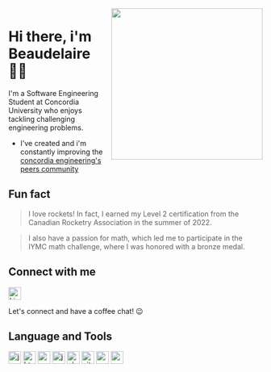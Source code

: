<img align="right" src="https://media4.giphy.com/media/3owypkjxtrXUvhJiCY/giphy.gif" width="300"/>

# Hi there, i'm Beaudelaire 👋🏽

I'm a Software Engineering Student at Concordia University who enjoys tackling challenging engineering problems.

-  I've created and i'm constantly improving the [concordia engineering's peers community](https://www.peerscommunity.ca)



## Fun fact

> I love rockets! In fact, I earned my Level 2 certification from the Canadian Rocketry Association in the summer of 2022.

> I also have a passion for math, which led me to participate in the IYMC math challenge, where I was honored with a bronze medal.


## Connect with me

[<img src="https://github.com/Tsounguinzo/devicon/blob/master/icons/linkedin/linkedin-original.svg" alt="LinkedIn" width="25" height="25" />](https://www.linkedin.com/in/beaudelaire-tsoungui-nzodoumkouo-809744231/)  

Let's connect and have a coffee chat! 😉

## Language and Tools

<p align="left">
<img src="https://github.com/Tsounguinzo/devicon/blob/master/icons/java/java-original.svg" alt="java" width="25" height="25" />
<img src="https://github.com/Tsounguinzo/devicon/blob/master/icons/html5/html5-original.svg" alt="html5" width="25" height="25" />
<img src="https://github.com/Tsounguinzo/devicon/blob/master/icons/css3/css3-original.svg" alt="css3" width="25" height="25" />
<img src="https://github.com/Tsounguinzo/devicon/blob/master/icons/javascript/javascript-original.svg" alt="javascript" width="25" height="25" />
<img src="https://github.com/Tsounguinzo/devicon/blob/master/icons/php/php-original.svg" alt="php" width="25" height="25" />
<img src="https://github.com/Tsounguinzo/devicon/blob/master/icons/git/git-original.svg" alt="git" width="25" height="25" />
<img src="https://github.com/Tsounguinzo/devicon/blob/master/icons/swift/swift-original.svg" alt="swift" width="25" height="25" />
<img src="https://github.com/Tsounguinzo/devicon/blob/master/icons/react/react-original.svg" alt="react" width="25" height="25" />
</p>

